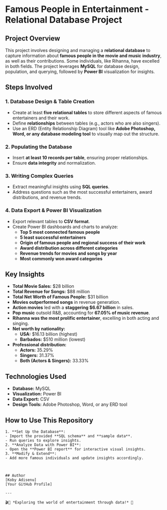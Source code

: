 # Famous People in Entertainment - Relational Database Project

## Project Overview
This project involves designing and managing a **relational database** to capture information about **famous people in the movie and music industry**, as well as their contributions. Some individuals, like Rihanna, have excelled in both fields. The project leverages **MySQL** for database design, population, and querying, followed by **Power BI** visualization for insights.

## Steps Involved
### 1. **Database Design & Table Creation**
- Create at least **five relational tables** to store different aspects of famous entertainers and their work.
- Define **relationships** between tables (e.g., actors who are also singers).
- Use an ERD (Entity Relationship Diagram) tool like **Adobe Photoshop, Word, or any database modeling tool** to visually map out the structure.

### 2. **Populating the Database**
- Insert **at least 10 records per table**, ensuring proper relationships.
- Ensure **data integrity** and normalization.

### 3. **Writing Complex Queries**
- Extract meaningful insights using **SQL queries**.
- Address questions such as the most successful entertainers, award distributions, and revenue trends.

### 4. **Data Export & Power BI Visualization**
- Export relevant tables to **CSV format**.
- Create Power BI dashboards and charts to analyze:
  - **Top 5 most connected famous people**
  - **5 least successful entertainers**
  - **Origin of famous people and regional success of their work**
  - **Award distribution across different categories**
  - **Revenue trends for movies and songs by year**
  - **Most commonly won award categories**

## **Key Insights**
- **Total Movie Sales:** $28 billion  
- **Total Revenue for Songs:** $88 million  
- **Total Net Worth of Famous People:** $31 billion  
- **Movies outperformed songs** in revenue generation.
- **Action movies** led with a **staggering $6.67 billion** in sales.
- **Pop music** outsold R&B, accounting for **67.05% of music revenue**.
- **Rihanna was the most prolific entertainer**, excelling in both acting and singing.
- **Net worth by nationality:**
  - **USA:** $16.13 billion (highest)
  - **Barbados:** $510 million (lowest)
- **Professional distribution:**
  - **Actors:** 35.29%
  - **Singers:** 31.37%
  - **Both (Actors & Singers):** 33.33%

## Technologies Used
- **Database:** MySQL
- **Visualization:** Power BI
- **Data Export:** CSV
- **Design Tools:** Adobe Photoshop, Word, or any ERD tool

## How to Use This Repository
   ```
1. **Set Up the Database**:
   - Import the provided **SQL schema** and **sample data**.
   - Run queries to explore insights.
2. **Analyze Data with Power BI**:
   - Open the **Power BI report** for interactive visual insights.
3. **Modify & Extend**:
   - Add more famous individuals and update insights accordingly.



## Author
[Koby Adisenu]  
[Your GitHub Profile]  

---

🎬🎤 *Exploring the world of entertainment through data!* 🚀


